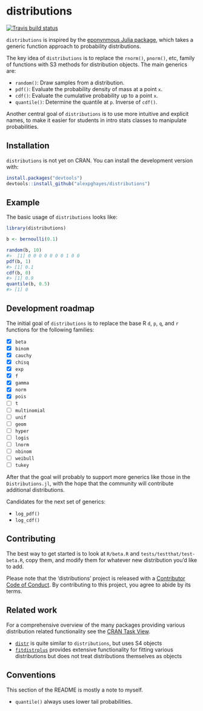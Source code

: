 
<!-- README.md is generated from README.Rmd. Please edit that file -->

# distributions

<!-- badges: start -->

[![Travis build
status](https://travis-ci.org/alexpghayes/distributions.svg?branch=master)](https://travis-ci.org/alexpghayes/distributions)
<!-- badges: end -->

`distributions` is inspired by the [eponynmous Julia
package](https://github.com/JuliaStats/Distributions.jl), which takes a
generic function approach to probability distributions.

The key idea of `distributions` is to replace the `rnorm()`, `pnorm()`,
etc, family of functions with S3 methods for distribution objects. The
main generics are:

  - `random()`: Draw samples from a distribution.
  - `pdf()`: Evaluate the probability density of mass at a point `x`.
  - `cdf()`: Evaluate the cumulative probability up to a point `x`.
  - `quantile()`: Determine the quantile at `p`. Inverse of `cdf()`.

Another central goal of `distributions` is to use more intuitive and
explicit names, to make it easier for students in intro stats classes to
manipulate probabilities.

## Installation

`distributions` is not yet on CRAN. You can install the development
version with:

``` r
install.packages("devtools")
devtools::install_github("alexpghayes/distributions")
```

## Example

The basic usage of `distributions` looks like:

``` r
library(distributions)

b <- bernoulli(0.1)

random(b, 10)
#>  [1] 0 0 0 0 0 0 0 1 0 0
pdf(b, 1)
#> [1] 0.1
cdf(b, 0)
#> [1] 0.9
quantile(b, 0.5)
#> [1] 0
```

## Development roadmap

The initial goal of `distributions` is to replace the base R `d`, `p`,
`q`, and `r` functions for the following families:

  - [x] `beta`
  - [x] `binom`
  - [x] `cauchy`
  - [x] `chisq`
  - [x] `exp`
  - [x] `f`
  - [x] `gamma`
  - [x] `norm`
  - [x] `pois`
  - [ ] `t`
  - [ ] `multinomial`
  - [ ] `unif`
  - [ ] `geom`
  - [ ] `hyper`
  - [ ] `logis`
  - [ ] `lnorm`
  - [ ] `nbinom`
  - [ ] `weibull`
  - [ ] `tukey`

After that the goal will probably to support more generics like those in
the `Distributions.jl`, with the hope that the community will contribute
additional distributions.

Candidates for the next set of generics:

  - `log_pdf()`
  - `log_cdf()`

## Contributing

The best way to get started is to look at `R/beta.R` and
`tests/testthat/test-beta.R`, copy them, and modify them for whatever
new distribution you’d like to add.

Please note that the ‘distributions’ project is released with a
[Contributor Code of Conduct](.github/CODE_OF_CONDUCT.md). By
contributing to this project, you agree to abide by its terms.

## Related work

For a comprehensive overview of the many packages providing various
distribution related functionality see the [CRAN Task
View](https://cran.r-project.org/web/views/Distributions.html).

  - [`distr`](http://distr.r-forge.r-project.org/) is quite similar to
    `distributions`, but uses S4
    objects
  - [`fitdistrplus`](https://cran.r-project.org/web/packages/fitdistrplus/index.html)
    provides extensive functionality for fitting various distributions
    but does not treat distributions themselves as objects

## Conventions

This section of the README is mostly a note to myself.

  - `quantile()` always uses lower tail probabilities.
